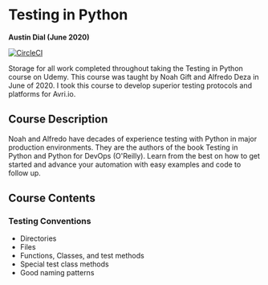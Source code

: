# Testing in Python
**Austin Dial (June 2020)** 

[![CircleCI](https://circleci.com/gh/Adial314/udemy-testing-in-python.svg?style=svg)](https://circleci.com/gh/Adial314/udemy-testing-in-python)

Storage for all work completed throughout taking the Testing in Python course on Udemy. This course was taught by Noah Gift and Alfredo Deza in June of 2020. I took this course to develop superior testing protocols and platforms for Avri.io.


## Course Description
Noah and Alfredo have decades of experience testing with Python in major production environments. They are the authors of the book Testing in Python and Python for DevOps (O'Reilly). Learn from the best on how to get started and advance your automation with easy examples and code to follow up. 


## Course Contents
### Testing Conventions
  - Directories
  - Files
  - Functions, Classes, and test methods
  - Special test class methods
  - Good naming patterns

